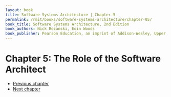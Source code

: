 ```yaml
---
layout: book
title: Software Systems Architecture | Chapter 5
permalink: /rmit/books/software-systems-architecture/chapter-05/
book_title: Software Systems Architecture, 2nd Edition
book_authors: Nick Rozanski, Eoin Woods
book_publisher: Pearson Education, an imprint of Addison-Wesley, Upper Saddle River, New Jersey, 2012
---
```


# Chapter 5: The Role of the Software Architect



<nav class="nav-chapters">
	<ul>
		<li class="prev-chapter"><a href="../chapter-04/">Previous chapter</a></li>
		<li class="next-chapter"><a href="../chapter-06/">Next chapter</a></li>
	</ul>
</nav>